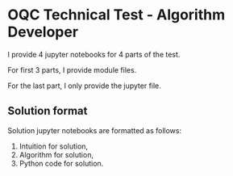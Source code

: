 # OQC Technical Test - Algorithm Developer
I provide 4 jupyter notebooks for 4 parts of the test.

For first 3 parts, I provide module files.

For the last part, I only provide the jupyter file.

## Solution format
Solution jupyter notebooks are formatted as follows:

1. Intuition for solution,
2. Algorithm for solution,
3. Python code for solution.
